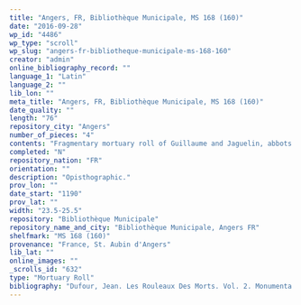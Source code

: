 ```yaml
---
title: "Angers, FR, Bibliothèque Municipale, MS 168 (160)"
date: "2016-09-28"
wp_id: "4486"
wp_type: "scroll"
wp_slug: "angers-fr-bibliotheque-municipale-ms-168-160"
creator: "admin"
online_bibliography_record: ""
language_1: "Latin"
language_2: ""
lib_lon: ""
meta_title: "Angers, FR, Bibliothèque Municipale, MS 168 (160)"
date_quality: ""
length: "76"
repository_city: "Angers"
number_of_pieces: "4"
contents: "Fragmentary mortuary roll of Guillaume and Jaguelin, abbots of St. Aubin d'Angers."
completed: "N"
repository_nation: "FR"
orientation: ""
description: "Opisthographic."
prov_lon: ""
date_start: "1190"
prov_lat: ""
width: "23.5-25.5"
repository: "Bibliothèque Municipale"
repository_name_and_city: "Bibliothèque Municipale, Angers FR"
shelfmark: "MS 168 (160)"
provenance: "France, St. Aubin d'Angers"
lib_lat: ""
online_images: ""
_scrolls_id: "632"
type: "Mortuary Roll"
bibliography: "Dufour, Jean. Les Rouleaux Des Morts. Vol. 2. Monumenta Palaeographica Medii Aevi. Series Gallica. Turnhout: Brepols, 2009, no. 151."
---
```



